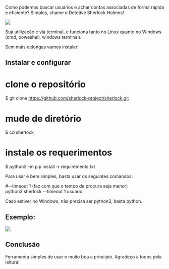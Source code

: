 Como podemos buscar usuários e achar contas associadas de forma rápida e eficiente? Simples, chame o Detetive Sherlock Holmes!

![](https://miro.medium.com/max/194/1*JFnlePKgTqFnmDEdlm8VcA.png)

Sua utilização é via terminal, e funciona tanto no Linux quanto no Windows (cmd, poweshell, windows terminal).

Sem mais delongas vamos instalar!

## **Instalar e configurar**

# clone o repositório  
$ git clone https://github.com/sherlock-project/sherlock.git  
# mude de diretório  
$ cd sherlock  
# instale os requerimentos  
$ python3 -m pip install -r requirements.txt

Para usar é bem simples, basta usar os seguintes comandos:

#--timeout 1 (faz com que o tempo de procura seja menor)  
python3 sherlock --timeout 1 usuario

Caso estiver no Windows, não precisa ser python3, basta python.

## Exemplo:

![](https://miro.medium.com/max/630/1*kGbWnGHzZFT-PdLbTf4f3w.gif)

## **Conclusão**

Ferramenta simples de usar e muito boa a princípio. Agradeço a todos pela leitura!
